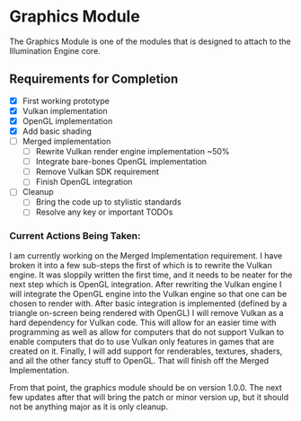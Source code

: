 # Graphics Module
The Graphics Module is one of the modules that is designed to attach to the Illumination Engine core.

## Requirements for Completion
- [x] First working prototype
- [x] Vulkan implementation
- [x] OpenGL implementation
- [x] Add basic shading
- [ ] Merged implementation
  - [ ] Rewrite Vulkan render engine implementation ~50%
  - [ ] Integrate bare-bones OpenGL implementation
  - [ ] Remove Vulkan SDK requirement
  - [ ] Finish OpenGL integration
- [ ] Cleanup
  - [ ] Bring the code up to stylistic standards
  - [ ] Resolve any key or important TODOs

### Current Actions Being Taken:
I am currently working on the Merged Implementation requirement. I have broken it into a few sub-steps the first of which is to rewrite the Vulkan engine. It was sloppily written the first time, and it needs to be neater for the next step which is OpenGL integration. After rewriting the Vulkan engine I will integrate the OpenGL engine into the Vulkan engine so that one can be chosen to render with. After basic integration is implemented (defined by a triangle on-screen being rendered with OpenGL) I will remove Vulkan as a hard dependency for Vulkan code. This will allow for an easier time with programming as well as allow for computers that do not support Vulkan to enable computers that do to use Vulkan only features in games that are created on it. Finally, I will add support for renderables, textures, shaders, and all the other fancy stuff to OpenGL. That will finish off the Merged Implementation.

From that point, the graphics module should be on version 1.0.0. The next few updates after that will bring the patch or minor version up, but it should not be anything major as it is only cleanup.